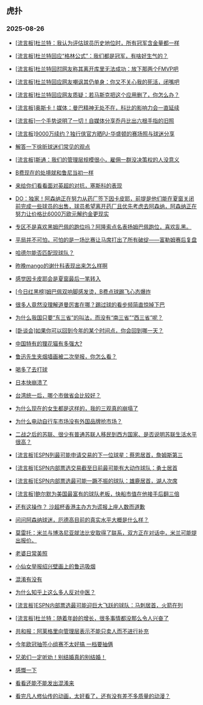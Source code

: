 ## 虎扑 
### 2025-08-26

+ [[流言板]杜兰特：我认为评估球员历史地位时，所有冠军含金量都一样](https://bbs.hupu.com/634559358.html)

+ [[流言板]杜兰特回应“格林公式”：我们都是冠军，有啥好生气的？](https://bbs.hupu.com/634559247.html)

+ [[流言板]杜兰特回怼网友称其离开库里无法成功：放下那两个FMVP吧](https://bbs.hupu.com/634560065.html)

+ [[流言板]杜兰特回应网友嘲讽其仍单身：你又不关心我的死活，闭嘴吧](https://bbs.hupu.com/634557535.html)

+ [[流言板]杜兰特回应网友质疑：若马斯克把这个应用删了，你怎么办？](https://bbs.hupu.com/634559147.html)

+ [[流言板]奥斯卡！媒体：曼巴精神无处不在，科比的影响力会一直延续](https://bbs.hupu.com/634557929.html)

+ [[流言板]一个手势说明了一切！自媒体分享乔丹比出六根手指的旧照](https://bbs.hupu.com/634558104.html)

+ [[流言板]9000万续约？独行侠官方晒PJ-华盛顿的赛场照与球迷分享](https://bbs.hupu.com/634557867.html)

+ [解答一下徐昕球迷们常见的观点](https://bbs.hupu.com/634557751.html)

+ [[流言板]斯通：我们的管理层规模很小，雇佣一群没决策权的人没意义](https://bbs.hupu.com/634557181.html)

+ [B费现在的处境就和鲁尼当初一样](https://bbs.hupu.com/634553338.html)

+ [来给你们看看面对英超的对抗，塞斯科的表现](https://bbs.hupu.com/634552786.html)

+ [DO：独家！阿森纳正在努力从药厂签下因卡皮耶，前提是他们能在夏窗关闭前完成一些球员的出售，球员希望离开药厂且优先考虑去阿森纳，阿森纳正在努力让价格比6000万欧元解约金更现实](https://bbs.hupu.com/634556456.html)

+ [专区不是喜欢黑姆巴佩的跑位吗？阿隆索点名表扬姆巴佩跑位，喜欢乱黑。](https://bbs.hupu.com/634552513.html)

+ [平局并不可怕，可怕的是一场比赛让马席打出了所有破绽——富勒姆赛后复盘](https://bbs.hupu.com/634556314.html)

+ [哈德尔能否匹配现球队？](https://bbs.hupu.com/634555456.html)

+ [昨晚mango的谢什科表现出来怎么样啊](https://bbs.hupu.com/634553741.html)

+ [感觉因卡皮耶会是夏窗最后一笔转入](https://bbs.hupu.com/634553192.html)

+ [[今日红黑榜]姆巴佩双响脚感发烫，B费点球踢飞心态爆炸](https://bbs.hupu.com/634555269.html)

+ [很多人竟然没理解道曼厉害在哪？踢过球的看步频简直惊掉下巴](https://bbs.hupu.com/634555422.html)

+ [为什么我国只要“东三省”的叫法，而没有“南三省”“西三省”呢？](https://bbs.hupu.com/634557069.html)

+ [[卧谈会]如果你可以回到今年的某个时间点，你会回到哪一天？](https://bbs.hupu.com/634558819.html)

+ [中国特有的狸花猫有多强大?](https://bbs.hupu.com/634558621.html)

+ [鲁迅先生夹烟墙画被二次举报，你怎么看？](https://bbs.hupu.com/634559301.html)

+ [喝多了去打球](https://bbs.hupu.com/634557992.html)

+ [日本快崩溃了](https://bbs.hupu.com/634557321.html)

+ [台湾统一后，哪个市做省会比较好？](https://bbs.hupu.com/634559457.html)

+ [为什么现在的女生都是这样的，我的三观真的崩塌了](https://bbs.hupu.com/634558732.html)

+ [为什么电动自行车市场没有外国品牌抢市场？](https://bbs.hupu.com/634557296.html)

+ [二战之后的苏联、很少有普通苏联人移民到西方国家、是否说明苏联生活水平很高？](https://bbs.hupu.com/634557168.html)

+ [[流言板]ESPN列最可能申请交易的下一位球星：蔡恩居首，詹姆斯第三](https://bbs.hupu.com/634560150.html)

+ [[流言板]ESPN内部票选交易截至日前最可能有大动作球队：勇士居首](https://bbs.hupu.com/634560510.html)

+ [[流言板]ESPN内部票选最可能一蹶不振的球队：雄鹿居首，湖人次席](https://bbs.hupu.com/634560401.html)

+ [[流言板]鲍尔默为美国最富有的球队老板，快船市值在他接手后翻三倍](https://bbs.hupu.com/634560240.html)

+ [还有这操作？ 沙超杯香港主办方为谎报上座人数而道歉](https://bbs.hupu.com/634556479.html)

+ [问问阿森纳球迷，厄德高目前的真实水平大概是什么样？](https://bbs.hupu.com/634556419.html)

+ [莫雷托：米兰与博洛尼亚就法比安取得了联系，双方正在对话中，米兰可能提出报价。](https://bbs.hupu.com/634555632.html)

+ [老婆日常美照](https://bbs.hupu.com/634558970.html)

+ [小仙女举报绍兴壁画上的鲁迅吸烟](https://bbs.hupu.com/634558030.html)

+ [混淆有没有](https://bbs.hupu.com/634558090.html)

+ [为什么知乎上这么多人反对中医？](https://bbs.hupu.com/634557674.html)

+ [[流言板]ESPN内部票选最可能迎巨大飞跃的球队：马刺居首，火箭在列](https://bbs.hupu.com/634560329.html)

+ [[流言板]杜兰特：随着年龄的增长，很多事情都没那么令人兴奋了](https://bbs.hupu.com/634559943.html)

+ [共和报：阿莱格里向管理层表示不能只卖人而不进行补充](https://bbs.hupu.com/634559669.html)

+ [今年欧冠抽签小组赛不太好搞  一档要抽俩](https://bbs.hupu.com/634558548.html)

+ [兄弟们一定听劝！别结婚真的别结婚！](https://bbs.hupu.com/634560562.html)

+ [感慨一下](https://bbs.hupu.com/634558386.html)

+ [看看还能不能发出混淆来](https://bbs.hupu.com/634559404.html)

+ [看完凡人修仙传的动画，太好看了，还有没有差不多质量的动漫？](https://bbs.hupu.com/634560415.html)

